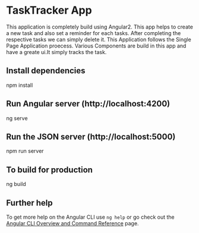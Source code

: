 # TaskTracker App
This application is completely build using Angular2. This app helps to create a new task and also set a reminder for each tasks. After completing the respective tasks we can simply delete it. This Application follows the Single Page Application proecess. Various Components are build in this app and have a greate ui.It simply tracks the task.

## Install dependencies
npm install

## Run Angular server (http://localhost:4200)
ng serve

## Run the JSON server (http://localhost:5000)
npm run server

## To build for production
ng build

## Further help
To get more help on the Angular CLI use `ng help` or go check out the [Angular CLI Overview and Command Reference](https://angular.io/cli) page.
